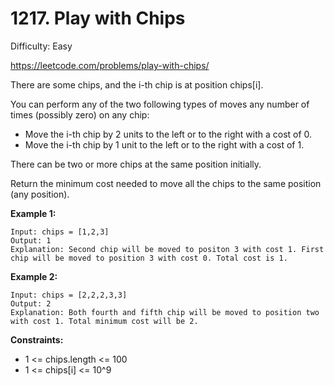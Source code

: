 # 1217. Play with Chips

Difficulty: Easy

https://leetcode.com/problems/play-with-chips/

There are some chips, and the i-th chip is at position chips[i].

You can perform any of the two following types of moves any number of times (possibly zero) on any chip:

* Move the i-th chip by 2 units to the left or to the right with a cost of 0.
* Move the i-th chip by 1 unit to the left or to the right with a cost of 1.

There can be two or more chips at the same position initially.

Return the minimum cost needed to move all the chips to the same position (any position).

**Example 1:**
```
Input: chips = [1,2,3]
Output: 1
Explanation: Second chip will be moved to positon 3 with cost 1. First chip will be moved to position 3 with cost 0. Total cost is 1.
```

**Example 2:**
```
Input: chips = [2,2,2,3,3]
Output: 2
Explanation: Both fourth and fifth chip will be moved to position two with cost 1. Total minimum cost will be 2.
```

**Constraints:**

* 1 <= chips.length <= 100
* 1 <= chips[i] <= 10^9
